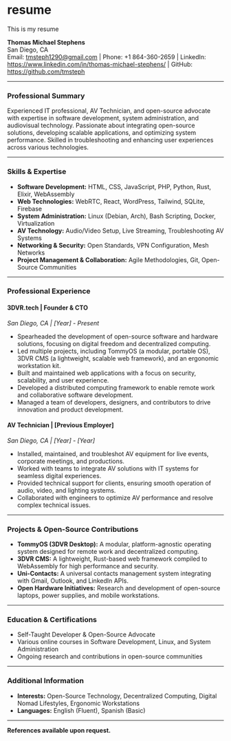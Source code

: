 # resume
This is my resume

**Thomas Michael Stephens**  
San Diego, CA  
Email: tmsteph1290@gmail.com | Phone: +1 864-360-2659 | LinkedIn: https://www.linkedin.com/in/thomas-michael-stephens/ | GitHub: https://github.com/tmsteph  

---

### **Professional Summary**  
Experienced IT professional, AV Technician, and open-source advocate with expertise in software development, system administration, and audiovisual technology. Passionate about integrating open-source solutions, developing scalable applications, and optimizing system performance. Skilled in troubleshooting and enhancing user experiences across various technologies.

---

### **Skills & Expertise**  
- **Software Development:** HTML, CSS, JavaScript, PHP, Python, Rust, Elixir, WebAssembly  
- **Web Technologies:** WebRTC, React, WordPress, Tailwind, SQLite, Firebase  
- **System Administration:** Linux (Debian, Arch), Bash Scripting, Docker, Virtualization  
- **AV Technology:** Audio/Video Setup, Live Streaming, Troubleshooting AV Systems  
- **Networking & Security:** Open Standards, VPN Configuration, Mesh Networks  
- **Project Management & Collaboration:** Agile Methodologies, Git, Open-Source Communities  

---

### **Professional Experience**  

#### **3DVR.tech | Founder & CTO**  
*San Diego, CA | [Year] - Present*  
- Spearheaded the development of open-source software and hardware solutions, focusing on digital freedom and decentralized computing.
- Led multiple projects, including TommyOS (a modular, portable OS), 3DVR CMS (a lightweight, scalable web framework), and an ergonomic workstation kit.
- Built and maintained web applications with a focus on security, scalability, and user experience.
- Developed a distributed computing framework to enable remote work and collaborative software development.
- Managed a team of developers, designers, and contributors to drive innovation and product development.

#### **AV Technician | [Previous Employer]**  
*San Diego, CA | [Year] - [Year]*  
- Installed, maintained, and troubleshot AV equipment for live events, corporate meetings, and productions.
- Worked with teams to integrate AV solutions with IT systems for seamless digital experiences.
- Provided technical support for clients, ensuring smooth operation of audio, video, and lighting systems.
- Collaborated with engineers to optimize AV performance and resolve complex technical issues.

---

### **Projects & Open-Source Contributions**  
- **TommyOS (3DVR Desktop):** A modular, platform-agnostic operating system designed for remote work and decentralized computing.
- **3DVR CMS:** A lightweight, Rust-based web framework compiled to WebAssembly for high performance and security.
- **Uni-Contacts:** A universal contacts management system integrating with Gmail, Outlook, and LinkedIn APIs.
- **Open Hardware Initiatives:** Research and development of open-source laptops, power supplies, and mobile workstations.

---

### **Education & Certifications**  
- Self-Taught Developer & Open-Source Advocate  
- Various online courses in Software Development, Linux, and System Administration  
- Ongoing research and contributions in open-source communities

---

### **Additional Information**  
- **Interests:** Open-Source Technology, Decentralized Computing, Digital Nomad Lifestyles, Ergonomic Workstations  
- **Languages:** English (Fluent), Spanish (Basic)  

---

**References available upon request.**


